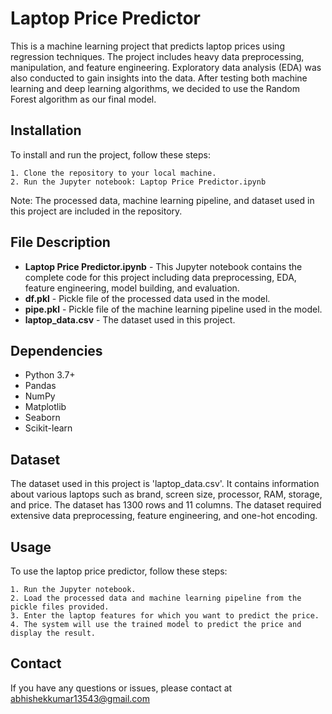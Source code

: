 # Laptop Price Predictor

This is a machine learning project that predicts laptop prices using regression techniques. The project includes heavy data preprocessing, manipulation, and feature engineering. Exploratory data analysis (EDA) was also conducted to gain insights into the data. After testing both machine learning and deep learning algorithms, we decided to use the Random Forest algorithm as our final model.

## Installation

To install and run the project, follow these steps:

    1. Clone the repository to your local machine.
    2. Run the Jupyter notebook: Laptop Price Predictor.ipynb

Note: The processed data, machine learning pipeline, and dataset used in this project are included in the repository.

## File Description

- **Laptop Price Predictor.ipynb** - This Jupyter notebook contains the complete code for this project including data preprocessing, EDA, feature engineering, model building, and evaluation.
- **df.pkl** - Pickle file of the processed data used in the model.
- **pipe.pkl** - Pickle file of the machine learning pipeline used in the model.
- **laptop_data.csv** - The dataset used in this project.

## Dependencies

- Python 3.7+
- Pandas
- NumPy
- Matplotlib
- Seaborn
- Scikit-learn

## Dataset

The dataset used in this project is 'laptop_data.csv'. It contains information about various laptops such as brand, screen size, processor, RAM, storage, and price. The dataset has 1300 rows and 11 columns. The dataset required extensive data preprocessing, feature engineering, and one-hot encoding.


## Usage

To use the laptop price predictor, follow these steps:

    1. Run the Jupyter notebook.
    2. Load the processed data and machine learning pipeline from the pickle files provided.
    3. Enter the laptop features for which you want to predict the price.
    4. The system will use the trained model to predict the price and display the result.


## Contact

If you have any questions or issues, please contact at abhishekkumar13543@gmail.com

